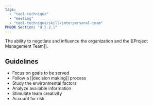 ```yaml
---
tags:
  - "tool-technique"
  - "meeting"
  - "tool-technique/skill/interpersonal-team"
PMBOK Section: "9.5.2.1"
---
```

The ability to negotiate and influence the organization and the [[Project Management Team]].
## Guidelines
- Focus on goals to be served
- Follow a [[decision making]] process
- Study the environmental factors
- Analyze available information
- Stimulate team creativity
- Account for risk